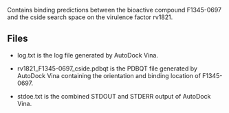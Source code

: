 Contains binding predictions between the bioactive compound F1345-0697 and the cside search space on the virulence factor rv1821.

## Files

- log.txt is the log file generated by AutoDock Vina.

- rv1821_F1345-0697_cside.pdbqt is the PDBQT file generated by AutoDock Vina containing the orientation and binding location of F1345-0697.

- stdoe.txt is the combined STDOUT and STDERR output of AutoDock Vina.

